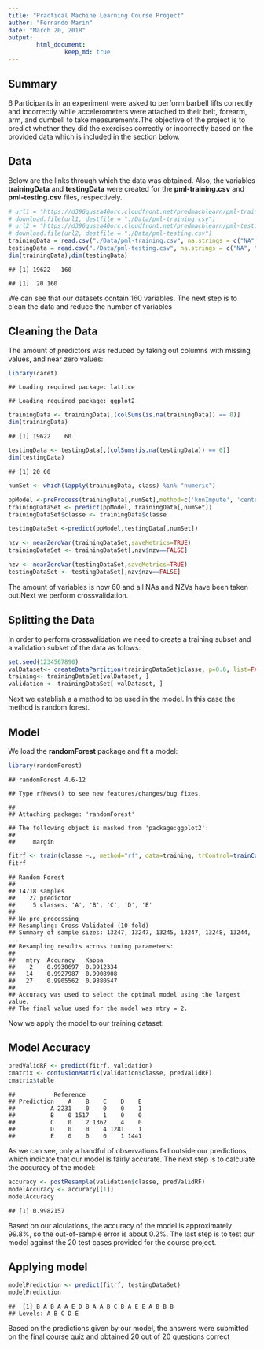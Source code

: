 ```yaml
---
title: "Practical Machine Learning Course Project"
author: "Fernando Marin"
date: "March 20, 2018"
output: 
        html_document:
                keep_md: true
---
```




## Summary

6 Participants in an experiment were asked to perform barbell lifts correctly and incorrectly while accelerometers were attached to their belt, forearm, arm, and dumbell to take measurements.The objective of the project is to predict whether they did the exercises correctly or incorrectly based on the provided data which is included in the section below.


## Data

Below are the links through which the data was obtained. Also, the variables **trainingData** and **testingData** were created for the **pml-training.csv** and **pml-testing.csv** files, respectively.


```r
# url1 = "https://d396qusza40orc.cloudfront.net/predmachlearn/pml-training.csv"
# download.file(url1, destfile = "./Data/pml-training.csv")
# url2 = "https://d396qusza40orc.cloudfront.net/predmachlearn/pml-testing.csv"
# download.file(url2, destfile = "./Data/pml-testing.csv")
trainingData = read.csv("./Data/pml-training.csv", na.strings = c("NA", "#DIV/0!",""))
testingData = read.csv("./Data/pml-testing.csv", na.strings = c("NA", "#DIV/0!",""))
dim(trainingData);dim(testingData)
```

```
## [1] 19622   160
```

```
## [1]  20 160
```

We can see that our datasets contain 160 variables. The next step is to clean the data and reduce the number of variables

## Cleaning the Data

The amount of predictors was reduced by taking out columns with missing values, and near zero values:


```r
library(caret)
```

```
## Loading required package: lattice
```

```
## Loading required package: ggplot2
```

```r
trainingData <- trainingData[,(colSums(is.na(trainingData)) == 0)]
dim(trainingData)
```

```
## [1] 19622    60
```

```r
testingData <- testingData[,(colSums(is.na(testingData)) == 0)]
dim(testingData)
```

```
## [1] 20 60
```

```r
numSet <- which(lapply(trainingData, class) %in% "numeric")

ppModel <-preProcess(trainingData[,numSet],method=c('knnImpute', 'center', 'scale'))
trainingDataSet <- predict(ppModel, trainingData[,numSet])
trainingDataSet$classe <- trainingData$classe

testingDataSet <-predict(ppModel,testingData[,numSet])

nzv <- nearZeroVar(trainingDataSet,saveMetrics=TRUE)
trainingDataSet <- trainingDataSet[,nzv$nzv==FALSE]

nzv <- nearZeroVar(testingDataSet,saveMetrics=TRUE)
testingDataSet <- testingDataSet[,nzv$nzv==FALSE]
```

The amount of variables is now 60 and all NAs and NZVs have been taken out.Next we perform crossvalidation.


## Splitting the Data

In order to perform crossvalidation we need to create a training subset and a validation subset of the data as folows:


```r
set.seed(1234567890)
valDataset<- createDataPartition(trainingDataSet$classe, p=0.6, list=FALSE)
training<- trainingDataSet[valDataset, ]
validation <- trainingDataSet[-valDataset, ]
```

Next we establish a a method to be used in the model. In this case the method is random forest.



## Model

We load the **randomForest** package and fit a model:


```r
library(randomForest)
```

```
## randomForest 4.6-12
```

```
## Type rfNews() to see new features/changes/bug fixes.
```

```
## 
## Attaching package: 'randomForest'
```

```
## The following object is masked from 'package:ggplot2':
## 
##     margin
```

```r
fitrf <- train(classe ~., method="rf", data=training, trControl=trainControl(method='cv'), number=5, allowParallel=TRUE, importance=TRUE )
fitrf
```

```
## Random Forest 
## 
## 14718 samples
##    27 predictor
##     5 classes: 'A', 'B', 'C', 'D', 'E' 
## 
## No pre-processing
## Resampling: Cross-Validated (10 fold) 
## Summary of sample sizes: 13247, 13247, 13245, 13247, 13248, 13244, ... 
## Resampling results across tuning parameters:
## 
##   mtry  Accuracy   Kappa    
##    2    0.9930697  0.9912334
##   14    0.9927987  0.9908908
##   27    0.9905562  0.9880547
## 
## Accuracy was used to select the optimal model using the largest value.
## The final value used for the model was mtry = 2.
```

Now we apply the model to our training dataset:



## Model Accuracy


```r
predValidRF <- predict(fitrf, validation)
cmatrix <- confusionMatrix(validation$classe, predValidRF)
cmatrix$table
```

```
##           Reference
## Prediction    A    B    C    D    E
##          A 2231    0    0    0    1
##          B    0 1517    1    0    0
##          C    0    2 1362    4    0
##          D    0    0    4 1281    1
##          E    0    0    0    1 1441
```

As we can see, only a handful of observations fall outside our predictions, which indicate that our model is fairly accurate. The next step is to calculate the accuracy of the model:


```r
accuracy <- postResample(validation$classe, predValidRF)
modelAccuracy <- accuracy[[1]]
modelAccuracy
```

```
## [1] 0.9982157
```

Based on our alculations, the accuracy of the model is approximately 99.8%, so the out-of-sample error is about 0.2%. The last step is to test our model against the 20 test cases provided for the course project.


## Applying model


```r
modelPrediction <- predict(fitrf, testingDataSet)
modelPrediction
```

```
##  [1] B A B A A E D B A A B C B A E E A B B B
## Levels: A B C D E
```
Based on the predictions given by our model, the answers were submitted on the final course quiz and obtained 20 out of 20 questions correct




